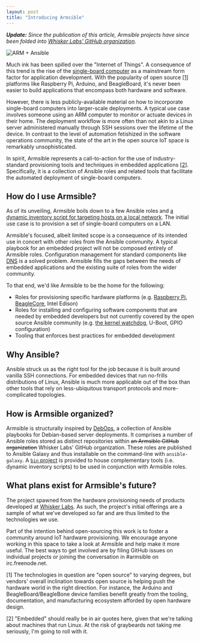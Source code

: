 ```yaml
---
layout: post
title: "Introducing Armsible"
---
```


_**Update:** Since the publication of this article, Armsible projects
have since been folded into [Whisker Labs' GitHub organization](https://github.com/whiskerlabs)._

![ARM + Ansible](https://s3-us-west-2.amazonaws.com/www.whiskerlabs.com/armsible+logo.png)

Much ink has been spilled over the "Internet of Things". A consequence
of this trend is the rise of the
[single-board computer](https://en.wikipedia.org/wiki/Single-board_computer)
as a mainstream form factor for application development. With the
popularity of open source [[1]](#fn1) platforms like Raspberry Pi,
Arduino, and BeagleBoard, it's never been easier to build applications
that encompass both hardware and software.

However, there is less publicly-available material on how to
incorporate single-board computers into larger-scale deployments. A
typical use case involves someone using an ARM computer to monitor or
actuate devices in their home. The deployment workflow is more often
than not akin to a Linux server administered manually through SSH
sessions over the lifetime of the device. In contrast to the level of
automation fetishized in the software operations community, the state
of the art in the open source IoT space is remarkably unsophisticated.

In spirit, Armsible represents a call-to-action for the use of
industry-standard provisioning tools and techniques in embedded
applications [[2]](#fn2). Specifically, it is a collection of Ansible
roles and related tools that facilitate the automated deployment of
single-board computers.

## How do I use Armsible?

As of its unveiling, Armsible boils down to a few Ansible roles and
[a dynamic inventory script for targeting hosts on a local network](https://github.com/whiskerlabs/armsible/blob/master/local_network_inventory.py). The
initial use case is to provision a set of single-board computers on a
LAN.

Armsible's focused, albeit limited scope is a consequence of its
intended use in concert with other roles from the Ansible community. A
typical playbook for an embedded project will not be composed entirely
of Armsible roles. Configuration management for standard components
like [DNS](https://github.com/jdauphant/ansible-role-dns) is a solved
problem. Armsible fills the gaps between the needs of embedded
applications and the existing suite of roles from the wider community.

To that end, we'd like Armsible to be the home for the following:

* Roles for provisioning specific hardware platforms
(e.g. [Raspberry Pi](https://github.com/motdotla/ansible-pi),
[BeagleCore](https://www.kickstarter.com/projects/beaglecore/beaglecore-100-open-source-iot-device),
Intel Edison)
* Roles for installing and configuring software components that are
  needed by embedded developers but not currently covered by the open
  source Ansible community
  (e.g. [the kernel watchdog](https://github.com/whiskerlabs/ansible-watchdog),
  U-Boot, GPIO configuration)
* Tooling that enforces best practices for embedded development

## Why Ansible?

Ansible struck us as the right tool for the job because it is built
around vanilla SSH connections. For embedded devices that run
no-frills distributions of Linux, Ansible is much more applicable out
of the box than other tools that rely on less-ubiquitous transport
protocols and more-complicated topologies.

## How is Armsible organized?

Armsible is structurally inspired by [DebOps](http://debops.org/), a
collection of Ansible playbooks for Debian-based server
deployments. It comprises a number of Ansible roles stored as distinct
repositories within <s>an Armsible GitHub organization</s> Whisker Labs'
GitHub organization. These roles are published to Ansible Galaxy and
thus installable on the command-line with `ansible-galaxy`. A
[`bin` project](https://github.com/whiskerlabs/armsible) is provided
to house complementary tools (i.e. dynamic inventory scripts) to be
used in conjunction with Armsible roles.

## What plans exist for Armsible's future?

The project spawned from the hardware provisioning needs of products
developed at [Whisker Labs](https://whiskerlabs.com). As such, the
project's initial offerings are a sample of what we've developed so
far and are thus limited to the technologies we use.

Part of the intention behind open-sourcing this work is to foster a
community around IoT hardware provisioning. We encourage anyone
working in this space to take a look at Armsible and help make it more
useful. The best ways to get involved are by filing GitHub issues on
individual projects or joining the conversation in #armsible on
irc.freenode.net.

<section class="footnotes">
<p id="fn1">[1] The technologies in
question are "open source" to varying degrees, but vendors' overall
inclination towards open source is helping push the hardware world in
the right direction. For instance, the Arduino and
BeagleBoard/BeagleBone device families benefit greatly from the
tooling, documentation, and manufacturing ecosystem afforded by open
hardware design.</p>
<p id="fn2">[2] "Embedded" should really be in air quotes here, given
that we're talking about machines that run Linux. At the risk of
graybeards not taking me seriously, I'm going to roll with it.</p>
</section>
